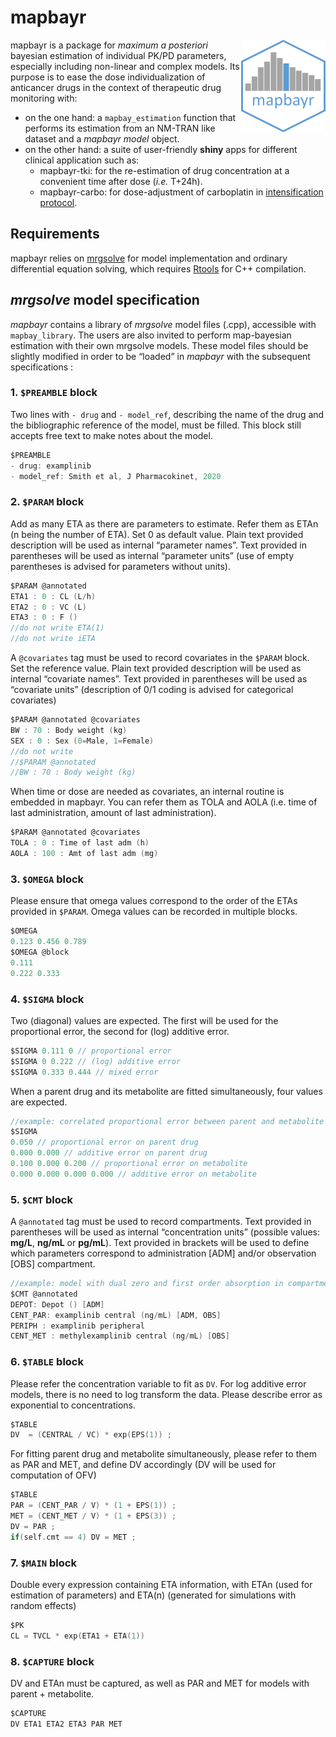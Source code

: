 mapbayr
================

<img align="right" src = "inst/logo.png" width="135px">

mapbayr is a package for *maximum a posteriori* bayesian estimation of
individual PK/PD parameters, especially including non-linear and complex
models. Its purpose is to ease the dose individualization of anticancer
drugs in the context of therapeutic drug monitoring with:

  - on the one hand: a `mapbay_estimation` function that performs its
    estimation from an NM-TRAN like dataset and a *mapbayr model*
    object.
  - on the other hand: a suite of user-friendly **shiny** apps for
    different clinical application such as:
      - mapbayr-tki: for the re-estimation of drug concentration at a
        convenient time after dose (*i.e.* T+24h).
      - mapbayr-carbo: for dose-adjustment of carboplatin in
        [intensification
        protocol](https://doi.org/10.1158/1078-0432.ccr-17-1344).

## Requirements

mapbayr relies on [mrgsolve](https://mrgsolve.github.io/) for model
implementation and ordinary differential equation solving, which
requires [Rtools](https://cran.r-project.org/bin/windows/Rtools/) for
C++ compilation.

## *mrgsolve* model specification

*mapbayr* contains a library of *mrgsolve* model files (.cpp),
accessible with `mapbay_library`. The users are also invited to perform
map-bayesian estimation with their own mrgsolve models. These model
files should be slightly modified in order to be “loaded” in *mapbayr*
with the subsequent specifications :

### 1\. `$PREAMBLE` block

Two lines with `- drug` and `- model_ref`, describing the name of the
drug and the bibliographic reference of the model, must be filled. This
block still accepts free text to make notes about the model.

``` c
$PREAMBLE
- drug: examplinib
- model_ref: Smith et al, J Pharmacokinet, 2020
```

### 2\. `$PARAM` block

Add as many ETA as there are parameters to estimate. Refer them as ETAn
(n being the number of ETA). Set 0 as default value. Plain text provided
description will be used as internal “parameter names”. Text provided in
parentheses will be used as internal “parameter units” (use of empty
parentheses is advised for parameters without units).

``` c
$PARAM @annotated
ETA1 : 0 : CL (L/h)
ETA2 : 0 : VC (L)
ETA3 : 0 : F ()
//do not write ETA(1)
//do not write iETA
```

A `@covariates` tag must be used to record covariates in the `$PARAM`
block. Set the reference value. Plain text provided description will be
used as internal “covariate names”. Text provided in parentheses will be
used as “covariate units” (description of 0/1 coding is advised for
categorical covariates)

``` c
$PARAM @annotated @covariates
BW : 70 : Body weight (kg)
SEX : 0 : Sex (0=Male, 1=Female)
//do not write
//$PARAM @annotated
//BW : 70 : Body weight (kg)
```

When time or dose are needed as covariates, an internal routine is
embedded in mapbayr. You can refer them as TOLA and AOLA (i.e. time of
last administration, amount of last administration).

``` c
$PARAM @annotated @covariates
TOLA : 0 : Time of last adm (h)
AOLA : 100 : Amt of last adm (mg)
```

### 3\. `$OMEGA` block

Please ensure that omega values correspond to the order of the ETAs
provided in `$PARAM`. Omega values can be recorded in multiple blocks.

``` c
$OMEGA
0.123 0.456 0.789
$OMEGA @block
0.111 
0.222 0.333
```

### 4\. `$SIGMA` block

Two (diagonal) values are expected. The first will be used for the
proportional error, the second for (log) additive error.

``` c
$SIGMA 0.111 0 // proportional error 
$SIGMA 0 0.222 // (log) additive error
$SIGMA 0.333 0.444 // mixed error
```

When a parent drug and its metabolite are fitted simultaneously, four
values are expected.

``` c
//example: correlated proportional error between parent and metabolite
$SIGMA 
0.050 // proportional error on parent drug
0.000 0.000 // additive error on parent drug
0.100 0.000 0.200 // proportional error on metabolite
0.000 0.000 0.000 0.000 // additive error on metabolite
```

### 5\. `$CMT` block

A `@annotated` tag must be used to record compartments. Text provided in
parentheses will be used as internal “concentration units” (possible
values: **mg/L**, **ng/mL** or **pg/mL**). Text provided in brackets
will be used to define which parameters correspond to administration
\[ADM\] and/or observation \[OBS\] compartment.

``` c
//example: model with dual zero and first order absorption in compartment 1 & 2, respectively, and observation of parent drug + metabolite 
$CMT @annotated
DEPOT: Depot () [ADM]
CENT_PAR: examplinib central (ng/mL) [ADM, OBS]
PERIPH : examplinib peripheral
CENT_MET : methylexamplinib central (ng/mL) [OBS] 
```

### 6\. `$TABLE` block

Please refer the concentration variable to fit as `DV`. For log additive
error models, there is no need to log transform the data. Please
describe error as exponential to concentrations.

``` c
$TABLE
DV  = (CENTRAL / VC) * exp(EPS(1)) ;
```

For fitting parent drug and metabolite simultaneously, please refer to
them as PAR and MET, and define DV accordingly (DV will be used for
computation of OFV)

``` c
$TABLE
PAR = (CENT_PAR / V) * (1 + EPS(1)) ;
MET = (CENT_MET / V) * (1 + EPS(3)) ;
DV = PAR ;
if(self.cmt == 4) DV = MET ;
```

### 7\. `$MAIN` block

Double every expression containing ETA information, with ETAn (used for
estimation of parameters) and ETA(n) (generated for simulations with
random effects)

``` c
$PK
CL = TVCL * exp(ETA1 + ETA(1))
```

### 8\. `$CAPTURE` block

DV and ETAn must be captured, as well as PAR and MET for models with
parent + metabolite.

``` c
$CAPTURE 
DV ETA1 ETA2 ETA3 PAR MET
```
